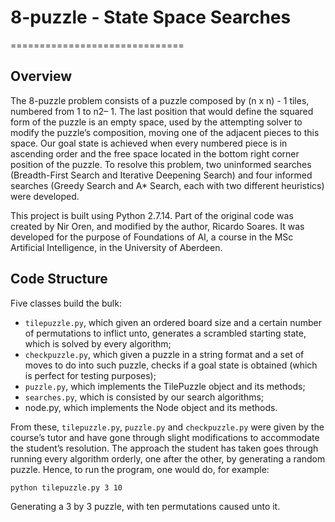 # 8-puzzle - State Space Searches
==============================

Overview
--------
The 8-puzzle problem consists of a puzzle composed by (n x n) - 1 tiles, numbered from 1 to n2– 1. The last position that would define the squared form of the puzzle is an empty space, used by the attempting solver to modify the puzzle’s composition, moving one of the adjacent pieces to this space. Our goal state is achieved when every numbered piece is in ascending order and the free space located in the bottom right corner position of the puzzle. To resolve this problem, two uninformed searches (Breadth-First Search and Iterative Deepening Search) and four informed searches (Greedy Search and A* Search, each with two different heuristics) were developed.

This project is built using Python 2.7.14. Part of the original code was created by Nir Oren, and modified by the author, Ricardo Soares.
It was developed for the purpose of Foundations of AI, a course in the MSc Artificial Intelligence, in the University of Aberdeen.

Code Structure
--------
Five classes build the bulk:
- `tilepuzzle.py`, which given an ordered board size and a certain number of permutations to inflict unto, generates a scrambled starting state, which is solved by every algorithm;
- `checkpuzzle.py`, which given a puzzle in a string format and a set of moves to do into such puzzle, checks if a goal state is obtained (which is perfect for testing purposes);
- `puzzle.py`, which implements the TilePuzzle object and its methods;
- `searches.py`, which is consisted by our search algorithms;
- node.py, which implements the Node object and its methods.

From these, `tilepuzzle.py`, `puzzle.py` and `checkpuzzle.py` were given by the course’s tutor and have gone through slight modifications to accommodate the student’s resolution. The approach the student has taken goes through running every algorithm orderly, one after the other, by generating a random puzzle. Hence, to run the program, one would do, for example:

`python tilepuzzle.py 3 10`

Generating a 3 by 3 puzzle, with ten permutations caused unto it.
